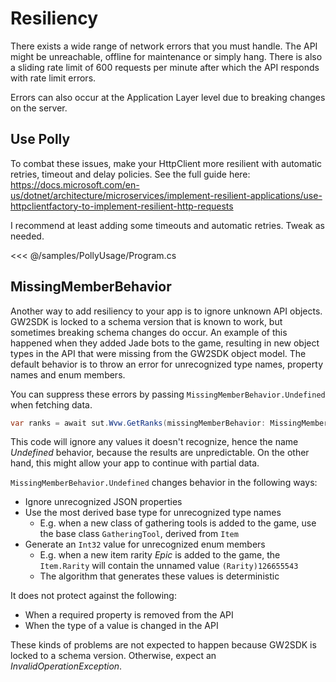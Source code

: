 # Resiliency

There exists a wide range of network errors that you must handle. The API might be unreachable, offline for maintenance or simply hang. There is also a sliding rate limit of 600 requests per minute after which the API responds with rate limit errors.

Errors can also occur at the Application Layer level due to breaking changes on the server.

## Use Polly

To combat these issues, make your HttpClient more resilient with automatic retries, timeout and delay policies. See the full guide here: <https://docs.microsoft.com/en-us/dotnet/architecture/microservices/implement-resilient-applications/use-httpclientfactory-to-implement-resilient-http-requests>

I recommend at least adding some timeouts and automatic retries. Tweak as needed.

<<< @/samples/PollyUsage/Program.cs

## MissingMemberBehavior

Another way to add resiliency to your app is to ignore unknown API objects. GW2SDK is locked to a schema version that is known to work, but sometimes breaking schema changes do occur. An example of this happened when they added Jade bots to the game, resulting in new object types in the API that were missing from the GW2SDK object model. The default behavior is to throw an error for unrecognized type names, property names and enum members.

You can suppress these errors by passing `MissingMemberBehavior.Undefined` when fetching data.

``` csharp
var ranks = await sut.Wvw.GetRanks(missingMemberBehavior: MissingMemberBehavior.Undefined);
```

This code will ignore any values it doesn't recognize, hence the name _Undefined_ behavior, because the results are unpredictable. On the other hand, this might allow your app to continue with partial data.

`MissingMemberBehavior.Undefined` changes behavior in the following ways:

- Ignore unrecognized JSON properties
- Use the most derived base type for unrecognized type names
  - E.g. when a new class of gathering tools is added to the game, use the base class `GatheringTool`, derived from `Item`
- Generate an `Int32` value for unrecognized enum members
  - E.g. when a new item rarity _Epic_ is added to the game, the `Item.Rarity` will contain the unnamed value `(Rarity)126655543`
  - The algorithm that generates these values is deterministic

It does not protect against the following:

- When a required property is removed from the API
- When the type of a value is changed in the API

These kinds of problems are not expected to happen because GW2SDK is locked to a schema version. Otherwise, expect an _InvalidOperationException_.
